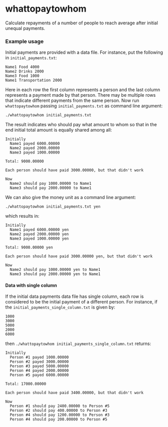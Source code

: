 # whattopaytowhom
Calculate repayments of a number of people to reach average after initial unequal payments.

### Example usage
Initial payments are provided with a data file. For instance, put the following in `initial_payments.txt`:

```
Name1 Food 4000
Name2 Drinks 2000
Name3 Food 1000
Name1 Transportation 2000
```

Here in each row the first column represents a person and the last column represents a payment made by that person. There may be multiple rows that indicate different payments from the same person. Now run `whattopaytowhom` passing `initial_payments.txt` as command line argument:

`./whattopaytowhom initial_payments.txt`

The result indicates who should pay what amount to whom so that in the end initial total amount is equally shared among all:

```
Initially
  Name1 payed 6000.00000
  Name2 payed 2000.00000
  Name3 payed 1000.00000

Total: 9000.00000

Each person should have paid 3000.00000, but that didn't work

Now
  Name2 should pay 1000.00000 to Name1
  Name3 should pay 2000.00000 to Name1
```

We can also give the money unit as a command line argument:

`./whattopaytowhom initial_payments.txt yen`

which results in:

```
Initially
  Name1 payed 6000.00000 yen
  Name2 payed 2000.00000 yen
  Name3 payed 1000.00000 yen

Total: 9000.00000 yen

Each person should have paid 3000.00000 yen, but that didn't work

Now
  Name2 should pay 1000.00000 yen to Name1
  Name3 should pay 2000.00000 yen to Name1
```

#### Data with single column
If the initial data payments data file has single column, each row is considered to be the initial payment of a different person. For instance, if the `initial_payments_single_column.txt` is given by:

```
1000
3000
5000
2000
6000
```

then `./whattopaytowhom initial_payments_single_column.txt` returns:

```
Initially
  Person #1 payed 1000.00000
  Person #2 payed 3000.00000
  Person #3 payed 5000.00000
  Person #4 payed 2000.00000
  Person #5 payed 6000.00000

Total: 17000.00000

Each person should have paid 3400.00000, but that didn't work

Now
  Person #1 should pay 2400.00000 to Person #5
  Person #2 should pay 400.00000 to Person #3
  Person #4 should pay 1200.00000 to Person #3
  Person #4 should pay 200.00000 to Person #5
```
